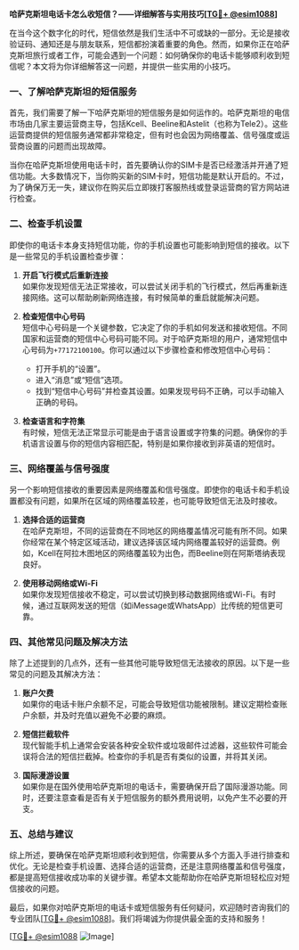 **哈萨克斯坦电话卡怎么收短信？——详细解答与实用技巧[[TG💪+ @esim1088](https://t.me/s/esim1088)]**

在当今这个数字化的时代，短信依然是我们生活中不可或缺的一部分。无论是接收验证码、通知还是与朋友联系，短信都扮演着重要的角色。然而，如果你正在哈萨克斯坦旅行或者工作，可能会遇到一个问题：如何确保你的电话卡能够顺利收到短信呢？本文将为你详细解答这一问题，并提供一些实用的小技巧。

### 一、了解哈萨克斯坦的短信服务

首先，我们需要了解一下哈萨克斯坦的短信服务是如何运作的。哈萨克斯坦的电信市场由几家主要运营商主导，包括Kcell、Beeline和Astelit（也称为Tele2）。这些运营商提供的短信服务通常都非常稳定，但有时也会因为网络覆盖、信号强度或运营商设置的问题而出现故障。

当你在哈萨克斯坦使用电话卡时，首先要确认你的SIM卡是否已经激活并开通了短信功能。大多数情况下，当你购买新的SIM卡时，短信功能是默认开启的。不过，为了确保万无一失，建议你在购买后立即拨打客服热线或登录运营商的官方网站进行检查。

### 二、检查手机设置

即使你的电话卡本身支持短信功能，你的手机设置也可能影响到短信的接收。以下是一些常见的手机设置检查步骤：

1. **开启飞行模式后重新连接**  
   如果你发现短信无法正常接收，可以尝试关闭手机的飞行模式，然后再重新连接网络。这可以帮助刷新网络连接，有时候简单的重启就能解决问题。

2. **检查短信中心号码**  
   短信中心号码是一个关键参数，它决定了你的手机如何发送和接收短信。不同国家和运营商的短信中心号码可能不同。对于哈萨克斯坦的用户，通常短信中心号码为`+77172100100`。你可以通过以下步骤检查和修改短信中心号码：
   - 打开手机的“设置”。
   - 进入“消息”或“短信”选项。
   - 找到“短信中心号码”并检查其设置。如果发现号码不正确，可以手动输入正确的号码。

3. **检查语言和字符集**  
   有时候，短信无法正常显示可能是由于语言设置或字符集的问题。确保你的手机语言设置与你的短信内容相匹配，特别是如果你接收到非英语的短信时。

### 三、网络覆盖与信号强度

另一个影响短信接收的重要因素是网络覆盖和信号强度。即使你的电话卡和手机设置都没有问题，如果所在区域的网络覆盖较差，也可能导致短信无法及时接收。

1. **选择合适的运营商**  
   在哈萨克斯坦，不同的运营商在不同地区的网络覆盖情况可能有所不同。如果你经常在某个特定区域活动，建议选择该区域内网络覆盖较好的运营商。例如，Kcell在阿拉木图地区的网络覆盖较为出色，而Beeline则在阿斯塔纳表现良好。

2. **使用移动网络或Wi-Fi**  
   如果你发现短信接收不稳定，可以尝试切换到移动数据网络或Wi-Fi。有时候，通过互联网发送的短信（如iMessage或WhatsApp）比传统的短信更可靠。

### 四、其他常见问题及解决方法

除了上述提到的几点外，还有一些其他可能导致短信无法接收的原因。以下是一些常见的问题及其解决方法：

1. **账户欠费**  
   如果你的电话卡账户余额不足，可能会导致短信功能被限制。建议定期检查账户余额，并及时充值以避免不必要的麻烦。

2. **短信拦截软件**  
   现代智能手机上通常会安装各种安全软件或垃圾邮件过滤器，这些软件可能会误将合法的短信拦截掉。检查你的手机是否有类似的设置，并将其关闭。

3. **国际漫游设置**  
   如果你是在国外使用哈萨克斯坦的电话卡，需要确保开启了国际漫游功能。同时，还要注意查看是否有关于短信服务的额外费用说明，以免产生不必要的开支。

### 五、总结与建议

综上所述，要确保在哈萨克斯坦顺利收到短信，你需要从多个方面入手进行排查和优化。无论是检查手机设置、选择合适的运营商，还是注意网络覆盖和信号强度，都是提高短信接收成功率的关键步骤。希望本文能帮助你在哈萨克斯坦轻松应对短信接收的问题。

最后，如果你对哈萨克斯坦的电话卡或短信服务有任何疑问，欢迎随时咨询我们的专业团队[[TG💪+ @esim1088](https://t.me/s/esim1088)]。我们将竭诚为你提供最全面的支持和服务！

[[TG💪+ @esim1088](https://t.me/s/esim1088) ![Image](https://i.postimg.cc/4NQfJmqS/Snipaste-2025-05-13-00-14-12.png)]